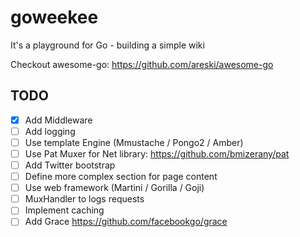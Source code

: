 goweekee
========

It's a playground for Go - building a simple wiki

Checkout awesome-go: https://github.com/areski/awesome-go


TODO
----

- [x] Add Middleware
- [ ] Add logging
- [ ] Use template Engine (Mmustache / Pongo2 / Amber)
- [ ] Use Pat Muxer for Net library: https://github.com/bmizerany/pat
- [ ] Add Twitter bootstrap
- [ ] Define more complex section for page content
- [ ] Use web framework (Martini / Gorilla / Goji)
- [ ] MuxHandler to logs requests
- [ ] Implement caching
- [ ] Add Grace https://github.com/facebookgo/grace
